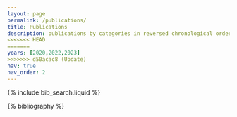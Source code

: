 ```yaml
---
layout: page
permalink: /publications/
title: Publications
description: publications by categories in reversed chronological order. generated by jekyll-scholar.
<<<<<<< HEAD
=======
years: [2020,2022,2023]
>>>>>>> d50acac8 (Update)
nav: true
nav_order: 2
---
```


<!-- _pages/publications.md -->

<!-- Bibsearch Feature -->

{% include bib_search.liquid %}

<div class="publications">

{% bibliography %}

</div>
